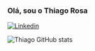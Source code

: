 ### Olá, sou o Thiago Rosa ###

[![Linkedin](https://img.shields.io/badge/LinkedIn-0077B5?style=for-the-badge&logo=linkedin&logoColor=white)](https://www.linkedin.com/in/thiago-rosa-b53b1526b/)

![Thiago GitHub stats](https://github-readme-stats.vercel.app/api?username=ThiagoRosa21&show_icons=true&theme=dark)
